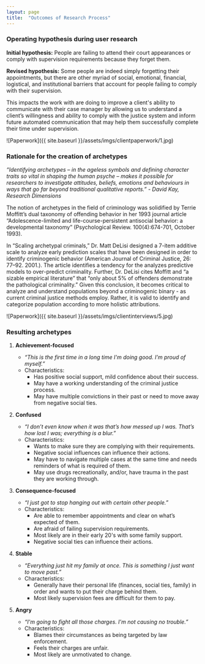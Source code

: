```yaml
---
layout: page
title:  "Outcomes of Research Process"
---
```


### Operating hypothesis during user research

**Initial hypothesis:** People are failing to attend their court appearances or comply with supervision requirements because they forget them.

**Revised hypothesis:** Some people are indeed simply forgetting their appointments, but there are other myriad of social, emotional, financial, logistical, and institutional barriers that account for people failing to comply with their supervision.

This impacts the work with are doing to improve a client's ability to communicate with their case manager by allowing us to understand a client’s willingness and ability to comply with the justice system and inform future automated communication that may  help them successfully complete their time under supervision. 

![Paperwork]({{ site.baseurl }}/assets/imgs/clientpaperwork/1.jpg)

### Rationale for the creation of archetypes

*“Identifying archetypes – in the ageless symbols and defining character traits so vital in shaping the human psyche – makes it possible for researchers to investigate attitudes, beliefs, emotions and behaviours in ways that go far beyond traditional qualitative reports.” - David Kay, Research Dimensions*

The notion of archetypes in the field of criminology was solidified by Terrie Moffitt’s dual taxonomy of offending behavior in her 1993 journal article “Adolescence-limited and life-course-persistent antisocial behavior: a developmental taxonomy” (Psychological Review. 100(4):674-701, October 1993). 

In “Scaling archetypal criminals,” Dr. Matt DeLisi designed a 7-item additive scale to analyze early prediction scales that have been designed in order to identify criminogenic behavior (American Journal of Criminal Justice, 26: 77–92.  2001.). The article identifies a tendency for the analyzes predictive models to over-predict criminality. Further, Dr. DeLisi cites Moffitt and “a sizable empirical literature” that “only about 5% of offenders demonstrate the pathological criminality.” Given this conclusion, it becomes critical to analyze and understand populations beyond a criminogenic binary - as current criminal justice methods employ. Rather, it is valid to identify and categorize population according to more holistic attributions.

![Paperwork]({{ site.baseurl }}/assets/imgs/clientinterviews/5.jpg)

### Resulting archetypes

1. **Achievement-focused**
	- *“This is the first time in a long time I'm doing good. I’m proud of myself.”*
	- Characteristics:
		- Has positive social support, mild confidence about their success.
		- May have a working understanding of the criminal justice process.
		- May have multiple convictions in their past or need to move away from negative social ties.

2. **Confused**
	- *“I don’t even know when it was that’s how messed up I was. That’s how lost I was; everything is a blur.”*
	- Characteristics:
		- Wants to make sure they are complying with their requirements.
		- Negative social influences can influence their actions.
		- May have to navigate multiple cases at the same time and needs reminders of what is required of them.
		- May use drugs recreationally, and/or, have trauma in the past they are working through.

3. **Consequence-focused**
	- *“I just got to stop hanging out with certain other people.”*
	- Characteristics:
		- Are able to remember appointments and clear on what’s expected of them.
		- Are afraid of failing supervision requirements.
		- Most likely are in their early 20's with some family support.
		- Negative social ties can influence their actions.

4. **Stable**
	- *“Everything just hit my family at once. This is something I just want to move past.”*
	- Characteristics:
		- Generally have their personal life (finances, social ties, family) in order and wants to put their charge behind them.
		- Most likely supervision fees are difficult for them to pay.

5. **Angry**
	- *“I'm going to fight all those charges. I'm not causing no trouble.”*
	- Characteristics:
		- Blames their circumstances as being targeted by law enforcement.
		- Feels their charges are unfair.
		- Most likely are unmotivated to change.





